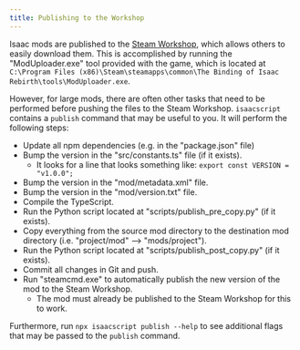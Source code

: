 ```yaml
---
title: Publishing to the Workshop
---
```


Isaac mods are published to the [Steam Workshop](https://steamcommunity.com/app/250900/workshop/), which allows others to easily download them. This is accomplished by running the "ModUploader.exe" tool provided with the game, which is located at `C:\Program Files (x86)\Steam\steamapps\common\The Binding of Isaac Rebirth\tools\ModUploader.exe`.

However, for large mods, there are often other tasks that need to be performed before pushing the files to the Steam Workshop. `isaacscript` contains a `publish` command that may be useful to you. It will perform the following steps:

- Update all npm dependencies (e.g. in the "package.json" file)
- Bump the version in the "src/constants.ts" file (if it exists).
  - It looks for a line that looks something like: `export const VERSION = "v1.0.0";`
- Bump the version in the "mod/metadata.xml" file.
- Bump the version in the "mod/version.txt" file.
- Compile the TypeScript.
- Run the Python script located at "scripts/publish_pre_copy.py" (if it exists).
- Copy everything from the source mod directory to the destination mod directory (i.e. "project/mod" --> "mods/project").
- Run the Python script located at "scripts/publish_post_copy.py" (if it exists).
- Commit all changes in Git and push.
- Run "steamcmd.exe" to automatically publish the new version of the mod to the Steam Workshop.
  - The mod must already be published to the Steam Workshop for this to work.

Furthermore, run `npx isaacscript publish --help` to see additional flags that may be passed to the `publish` command.
